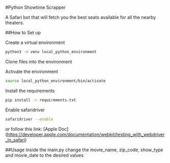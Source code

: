 #Python Showtime Scrapper

A Safari bot that will fetch you the best seats available for all the nearby theaters.

##How to Set up

Create a virtual environment
```bash
python3 -m venv local_python_environment
```

Clone files into the environment

Activate the environment
```bash
source local_python_environment/bin/activate
```

Install the requirements
```bash
pip install -r requirements.txt
```

Enable safaridriver
```bash
safaridriver --enable
```
or follow this link: [Apple Doc] (https://developer.apple.com/documentation/webkit/testing_with_webdriver_in_safari)

##Usage
Inside the main.py change the movie_name, zip_code, show_type and movie_date to the desired values
